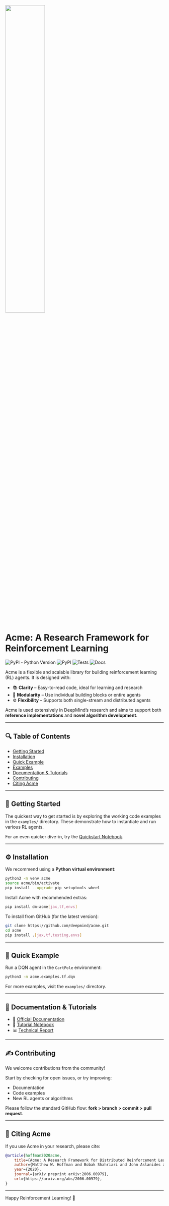 <img src="docs/imgs/acme.png" width="50%">


# Acme: A Research Framework for Reinforcement Learning

![PyPI - Python Version](https://img.shields.io/pypi/pyversions/dm-acme)
![PyPI](https://img.shields.io/pypi/v/dm-acme)
![Tests](https://img.shields.io/github/workflow/status/deepmind/acme/tests/main)
![Docs](https://img.shields.io/badge/docs-passing-brightgreen)

Acme is a flexible and scalable library for building reinforcement learning (RL) agents. It is designed with:

- 📚 **Clarity** – Easy-to-read code, ideal for learning and research
- 🧱 **Modularity** – Use individual building blocks or entire agents
- ⚙️ **Flexibility** – Supports both single-stream and distributed agents

Acme is used extensively in DeepMind’s research and aims to support both **reference implementations** and **novel algorithm development**.

---

## 🔍 Table of Contents
- [Getting Started](#getting-started)
- [Installation](#installation)
- [Quick Example](#quick-example)
- [Examples](#examples)
- [Documentation & Tutorials](#documentation--tutorials)
- [Contributing](#contributing)
- [Citing Acme](#citing-acme)

---

## 🚀 Getting Started
The quickest way to get started is by exploring the working code examples in the `examples/` directory. These demonstrate how to instantiate and run various RL agents.

For an even quicker dive-in, try the [Quickstart Notebook](https://github.com/deepmind/acme/blob/master/docs/tutorial.ipynb).

---

## ⚙️ Installation
We recommend using a **Python virtual environment**:

```bash
python3 -m venv acme
source acme/bin/activate
pip install --upgrade pip setuptools wheel
```

Install Acme with recommended extras:

```bash
pip install dm-acme[jax,tf,envs]
```

To install from GitHub (for the latest version):

```bash
git clone https://github.com/deepmind/acme.git
cd acme
pip install .[jax,tf,testing,envs]
```

---

## 📅 Quick Example
Run a DQN agent in the `CartPole` environment:

```bash
python3 -m acme.examples.tf.dqn
```

For more examples, visit the `examples/` directory.

---

## 📖 Documentation & Tutorials
- 📄 [Official Documentation](https://github.com/deepmind/acme/tree/master/docs)
- 🧐 [Tutorial Notebook](https://github.com/deepmind/acme/blob/master/docs/tutorial.ipynb)
- 📊 [Technical Report](https://arxiv.org/abs/2006.00979)

---

## ✍️ Contributing
We welcome contributions from the community!

Start by checking for open issues, or try improving:
- Documentation
- Code examples
- New RL agents or algorithms

Please follow the standard GitHub flow: **fork > branch > commit > pull request**.

---

## 📄 Citing Acme
If you use Acme in your research, please cite:

```bibtex
@article{hoffman2020acme,
    title={Acme: A Research Framework for Distributed Reinforcement Learning},
    author={Matthew W. Hoffman and Bobak Shahriari and John Aslanides and Gabriel Barth-Maron and Nikola Momchev and Danila Sinopalnikov and Piotr Stanczyk and Sabela Ramos and Anton Raichuk and Damien Vincent and Leonard Hussenot and Robert Dadashi and Gabriel Dulac-Arnold and Manu Orsini and Alexis Jacq and Johan Ferret and Nino Vieillard and Seyed Kamyar Seyed Ghasemipour and Sertan Girgin and Olivier Pietquin and Feryal Behbahani and Tamara Norman and Abbas Abdolmaleki and Albin Cassirer and Fan Yang and Kate Baumli and Sarah Henderson and Abe Friesen and Ruba Haroun and Alex Novikov and Sergio Gomez Colmenarejo and Serkan Cabi and Caglar Gulcehre and Tom Le Paine and Srivatsan Srinivasan and Andrew Cowie and Ziyu Wang and Bilal Piot and Nando de Freitas},
    year={2020},
    journal={arXiv preprint arXiv:2006.00979},
    url={https://arxiv.org/abs/2006.00979},
}
```

---

Happy Reinforcement Learning! 🌟

